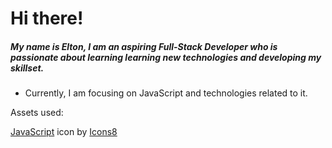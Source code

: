 # Hi there!

##### My name is Elton, I am an aspiring Full-Stack Developer who is passionate about learning learning new technologies and developing my skillset. 
- Currently, I am focusing on JavaScript and technologies related to it. 






















Assets used:

<a target="_blank" href="https://icons8.com/icon/tGvHBPJaKqEd/javascript">JavaScript</a> icon by <a target="_blank" href="https://icons8.com">Icons8</a>
